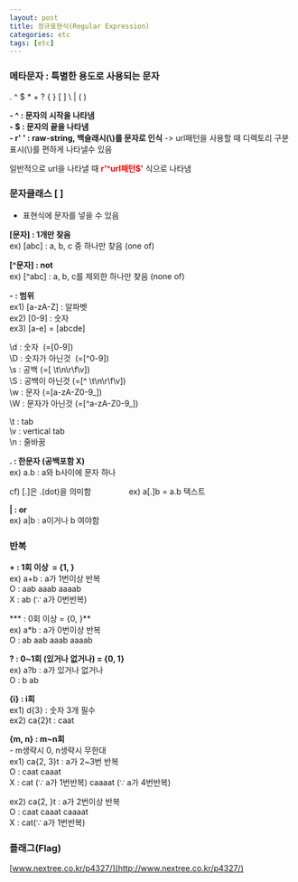 ```yaml
---
layout: post
title: 정규표현식(Regular Expression)
categories: etc
tags: [etc]
---
```


### 메타문자 : 특별한 용도로 사용되는 문자
. ^ $ * + ? { } [ ] \ | ( )

**- ^ : 문자의 시작을 나타냄**  
**- $ : 문자의 끝을 나타냄**  
**- r' ' : raw-string, 백슬래시(\\)를 문자로 인식** -> url패턴을 사용할 때 디렉토리 구분 표시(\\)를 편하게 나타낼수 있음

일반적으로 url을 나타낼 때 <span style="color:red;">**r'^url패턴$'**</span> 식으로 나타냄

### 문자클래스 [ ]
- 표현식에 문자를 넣을 수 있음

**[문자] : 1개만 찾음**  
ex) [abc] : a, b, c 중 하나만 찾음 (one of)

**[^문자] : not**  
ex) [^abc] : a, b, c를 제외한 하나만 찾음 (none of)

**\- : 범위**  
ex1) \[a-zA-Z\] : 알파벳   
ex2) \[0-9\] : 숫자  
ex3) \[a-e\] = \[abcde\]  

\\d : 숫자  (=\[0-9\])  
\\D : 숫자가 아닌것  (=\[^0-9\])  
\\s : 공백 (=\[ \\t\\n\\r\\f\\v\])  
\\S : 공백이 아닌것 (=\[^ \\t\\n\\r\\f\\v\])  
\\w : 문자 (=\[a-zA-Z0-9\_\])  
\\W : 문자가 아닌것 (=\[^a-zA-Z0-9\_\])  

\\t : tab  
\\v : vertical tab  
\\n : 줄바꿈

**. : 한문자 (공백포함 X)**  
ex) a.b : a와 b사이에 문자 하나

cf) [.]은 .(dot)을 의미함                 ex) a[.]b = a.b 텍스트

**| : or**  
ex) a|b : a이거나 b 여야함


### 반복

**+ : 1회 이상  = {1, }**  
ex) a+b : a가 1번이상 반복  
O : aab aaab aaaab  
X : ab (∵ a가 0번반복)

*** : 0회 이상 = {0, }**  
ex) a*b : a가 0번이상 반복  
O : ab aab aaab aaaab

**? : 0~1회 (있거나 없거나) = {0, 1}**  
ex) a?b : a가 있거나 없거나  
O : b ab

**{i} : i회**  
ex1) d{3} : 숫자 3개 필수  
ex2) ca{2}t : caat

**{m, n} : m~n회**  
\- m생략시 0, n생략시 무한대  
ex1) ca{2, 3}t : a가 2~3번 반복  
O : caat caaat   
X : cat (∵ a가 1번반복) caaaat (∵ a가 4번반복)

ex2) ca{2, }t : a가 2번이상 반복  
O : caat caaat caaaat  
X : cat(∵ a가 1번반복)


### 플래그(Flag)


[www.nextree.co.kr/p4327/](http://www.nextree.co.kr/p4327/)